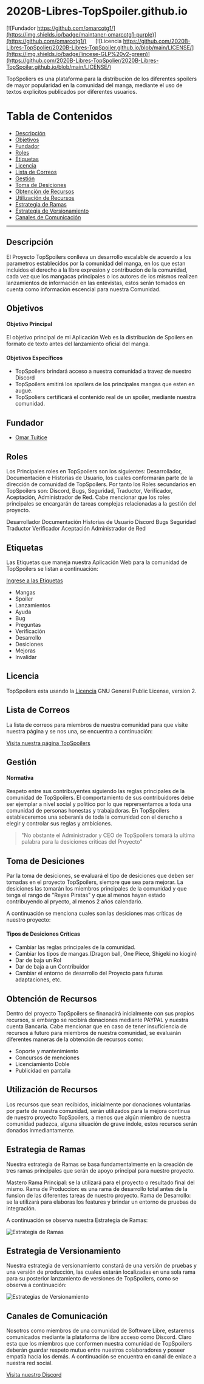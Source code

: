 # 2020B-Libres-TopSpoiler.github.io

[![Fundador https://github.com/omarcotg1/](https://img.shields.io/badge/maintaner-omarcotg1-purple)](https://github.com/omarcotg1/)
&nbsp;&nbsp;&nbsp;&nbsp;
[![Licencia https://github.com/2020B-Libres-TopSpolier/2020B-Libres-TopSpoiler.github.io/blob/main/LICENSE/](https://img.shields.io/badge/lincese-GLP%20v2-green)](https://github.com/2020B-Libres-TopSpolier/2020B-Libres-TopSpoiler.github.io/blob/main/LICENSE/)
&nbsp;&nbsp;&nbsp;&nbsp;


TopSpoliers es una plataforma para la distribución de los diferentes spoilers de mayor popularidad en la comunidad del manga, mediante el uso de textos explicitos publicados por diferentes usuarios.



Tabla de Contenidos
=======================


* [Descripción](#descripción)
* [Objetivos](#objetivos)
* [Fundador](#fundador)
* [Roles](#roles)
* [Etiquetas](#etiquetas)
* [Licencia](#licencia)
* [Lista de Correos](#lista-de-correos)
* [Gestión](#gestión)
* [Toma de Desiciones](#toma-de-desiciones)
* [Obtención de Recursos](#obtención-de-recursos)
* [Utilización de Recursos](#utilización-de-recursos)
* [Estrategia de Ramas](#estrategia-de-ramas)
* [Estrategia de Versionamiento](#estrategia-de-versionamiento)
* [Canales de Comunicación](#canales-de-comunicación)

---

Descripción
-------

El Proyecto TopSpoilers conlleva un desarrollo escalable de acuerdo a los parametros establecidos por la comunidad del manga, en los que estan incluidos el derecho a la libre expresion y contribucion de la comunidad, cada vez que los mangacas principales o los autores de los mismos realizen lanzamientos de información en las entevistas, estos serán tomados en cuenta como información escencial para nuestra Comunidad. 


Objetivos
-------

#### Objetivo Principal

El objetivo principal de mi Aplicación Web es la distribución de Spoilers en formato de texto antes del lanzamiento oficial del manga.

#### Objetivos Específicos

* TopSpoilers brindará acceso a nuestra comunidad a travez de nuestro Discord
* TopSpoilers emitirá los spoilers de los principales mangas que esten en augue.
* TopSpoliers certificará el contenido real de un spoiler, mediante nuestra comunidad.


Fundador
-------

* [Omar Tuitice]( https://github.com/omarcotg1)


Roles
-------

Los Principales roles en TopSpoilers son los siguientes: Desarrollador, Documentación e Historias de Usuario, los cuales conformarán parte de la dirección de comunidad de TopSpoilers. Por tanto los Roles secundarios en TopSpoilers son: Discord, Bugs, Seguridad, Traductor, Verificador, Aceptación, Administrador de Red. Cabe mencionar que los roles principales se encargarán de tareas complejas relacionadas a la gestión del proyecto. 

Desarrollador 
Documentación 
Historias de Usuario
Discord
Bugs
Seguridad
Traductor
Verificador
Aceptación
Administrador de Red

Etiquetas
-------

Las Etiquetas que maneja nuestra Aplicación Web para la comunidad de TopSpoilers se listan a continuación:

[Ingrese a las Etiquetas](https://github.com/2020B-Libres-TopSpolier/2020B-Libres-TopSpoiler.github.io/labels)

* Mangas
* Spoiler
* Lanzamientos
* Ayuda
* Bug
* Preguntas
* Verificación
* Desarrollo
* Desiciones
* Mejoras
* Invalidar


Licencia
-------

TopSpoilers esta usando la [Licencia](https://github.com/2020B-Libres-TopSpolier/2020B-Libres-TopSpoiler.github.io/blob/main/LICENSE) GNU General Public License, version 2.


Lista de Correos
--------


La lista de correos para miembros de nuestra comunidad para que visite nuestra página y se nos una, se encuentra a continuación:

[Visita nuestra página TopSpoilers](https://2020b-libres-topspolier.github.io/2020B-Libres-TopSpoiler.github.io/)

Gestión
----

  #### Normativa

Respeto entre sus contribuyentes siguiendo las reglas principales de la comunidad de TopSpoilers. El comportamiento de sus contribuidores debe ser ejemplar a nivel social y politico por lo que reprersentamos a toda una comunidad de personas honestas y trabajadoras. En TopSpoilers estableceremos una soberanía de toda la comunidad con el derecho
a elegir y controlar sus reglas y ambiciones.

> "No obstante el Administrador y CEO de TopSpoilers tomará la ultima palabra para la desiciones criticas del Proyecto"



Toma de Desiciones
-------

Par la toma de desiciones, se evaluará el tipo de desiciones que deben ser tomadas en el proyecto TopSpoilers, siempre que sea para mejorar.
La desiciones las tomarán los miembros principales de la comunidad y que tenga el rango de "Reyes Piratas" y que al menos hayan estado contribuyendo al pryecto, al menos 2 años calendario.

A continuación se menciona cuales son las desiciones mas críticas de nuestro proyecto:

  #### Tipos de Desiciones Críticas

* Cambiar las reglas principales de la comunidad.
* Cambiar los tipos de mangas.(Dragon ball, One Piece, Shigeki no kiogin)
* Dar de baja un Rol
* Dar de baja a un Contribuidor
* Cambiar el entorno de desarrollo del Proyecto para futuras adaptaciones, etc.


Obtención de Recursos
-------

Dentro del proyecto TopSpoilers se finanacirá inicialmente con sus propios recursos, si embargo se recibirá donaciones mediante PAYPAL y nuestra cuenta Bancaria.
Cabe mencionar que en caso de tener insuficiencia de recursos a futuro para miembros de nuestra comunidad, se evaluarán diferentes maneras de la obtención de recursos como:

* Soporte y mantenimiento
* Concursos de menciones
* Licenciamiento Doble
* Publicidad en pantalla

Utilización de Recursos
-------

Los recursos que sean recibidos, inicialmente por donaciones voluntarias por parte de nuestra comunidad, serán utilizados para la mejora continua de nuestro proyecto TopSpoilers, a menos que algún miembro de nuestra comunidad padezca, alguna situación de grave indole, estos recursos serán donados inmediantamente.

Estrategia de Ramas
-------

Nuestra estrategia de Ramas se basa fundamentalmente en la creación de tres ramas principales que serán de apoyo principal para nuestro proyecto.

Mastero Rama Principal: se la utilizará para el proyecto o resultado final del mismo.
Rama de Produccion: es una rama de desarrollo total antes de la funsion de las diferentes tareas de nuestro proyecto.
Rama de Desarrollo: se la utilizará para elaboras los features y brindar un entorno de pruebas de integración.

A continuación se observa nuestra Estrategia de Ramas:

![Estrategia de Ramas](Ramificación.png)

Estrategia de Versionamiento
-------
Nuestra estrategia de versionamiento constará de una versión de pruebas y una versión de producción, las cuales estarán localizadas en una sola rama para su posterior lanzamiento de versiones de TopSpoilers, como se observa a continuación:

![Estrategias de Versionamiento](Versionamiento.png)

Canales de Comunicación
-------

Nosotros como miembros de una comunidad de Software Libre, estaremos comunicados mediante la plataforma de libre acceso como Discord. Claro esta que los miembros que conformen nuestra comunidad de TopSpoilers deberán guardar respeto mutuo entre nuestros colaboradores y poseer empatía hacia los demás. A continuación se encuentra en canal de enlace a nuestra red social.

[Visita nuestro Discord](https://discord.gg/JNdBnHFB)

